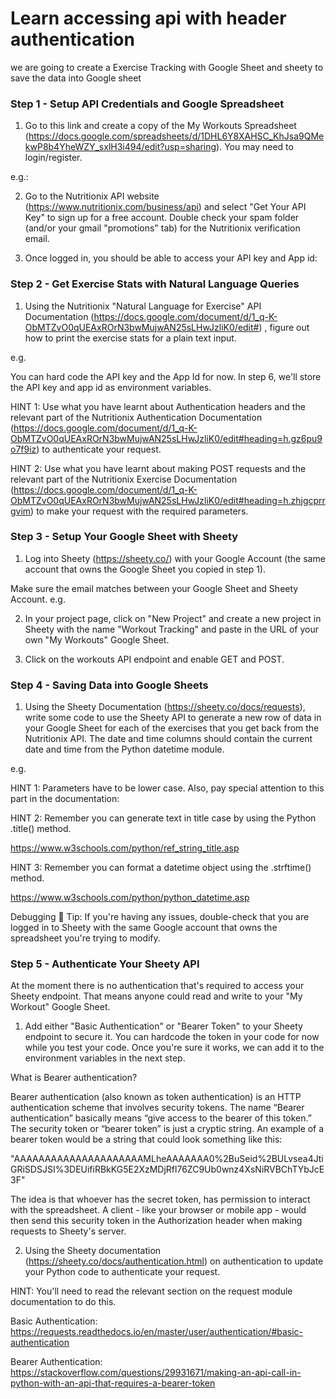 # Learn accessing api with header authentication
we are going to create a Exercise Tracking with Google Sheet and sheety to save the data into Google sheet

### Step 1 - Setup API Credentials and Google Spreadsheet
1. Go to this link and create a copy of the My Workouts Spreadsheet (https://docs.google.com/spreadsheets/d/1DHL6Y8XAHSC_KhJsa9QMekwP8b4YheWZY_sxlH3i494/edit?usp=sharing). You may need to login/register.

e.g.:




2. Go to the Nutritionix API website (https://www.nutritionix.com/business/api) and select "Get Your API Key" to sign up for a free account. Double check your spam folder (and/or your gmail "promotions" tab) for the Nutritionix verification email.




3. Once logged in, you should be able to access your API key and App id:



### Step 2 - Get Exercise Stats with Natural Language Queries
1. Using the Nutritionix "Natural Language for Exercise" API Documentation (https://docs.google.com/document/d/1_q-K-ObMTZvO0qUEAxROrN3bwMujwAN25sLHwJzliK0/edit#) , figure out how to print the exercise stats for a plain text input.

e.g.


You can hard code the API key and the App Id for now. In step 6, we'll store the API key and app id as environment variables.



HINT 1:  Use what you have learnt about Authentication headers and the relevant part of the Nutritionix Authentication Documentation (https://docs.google.com/document/d/1_q-K-ObMTZvO0qUEAxROrN3bwMujwAN25sLHwJzliK0/edit#heading=h.gz6pu9o7f9iz) to authenticate your request.



HINT 2: Use what you have learnt about making POST requests and the relevant part of the Nutritionix Exercise Documentation (https://docs.google.com/document/d/1_q-K-ObMTZvO0qUEAxROrN3bwMujwAN25sLHwJzliK0/edit#heading=h.zhjgcprrgvim) to make your request with the required parameters.



### Step 3 - Setup Your Google Sheet with Sheety
1. Log into Sheety (https://sheety.co/) with your Google Account (the same account that owns the Google Sheet you copied in step 1).

Make sure the email matches between your Google Sheet and Sheety Account. e.g.





2. In your project page, click on "New Project" and create a new project in Sheety with the name "Workout Tracking" and paste in the URL of your own "My Workouts" Google Sheet.




3. Click on the workouts API endpoint and enable GET and POST.


### Step 4 - Saving Data into Google Sheets
1.  Using the Sheety Documentation (https://sheety.co/docs/requests), write some code to use the Sheety API to generate a new row of data in your Google Sheet for each of the exercises that you get back from the Nutritionix API. The date and time columns should contain the current date and time from the Python datetime module.

e.g.




HINT 1: Parameters have to be lower case. Also, pay special attention to this part in the documentation:




HINT 2: Remember you can generate text in title case by using the Python .title() method.

https://www.w3schools.com/python/ref_string_title.asp



HINT 3: Remember you can format a datetime object using the .strftime() method.

https://www.w3schools.com/python/python_datetime.asp



Debugging 🐞 Tip: If you're having any issues, double-check that you are logged in to Sheety with the same Google account that owns the spreadsheet you're trying to modify.


### Step 5 - Authenticate Your Sheety API
At the moment there is no authentication that's required to access your Sheety endpoint. That means anyone could read and write to your "My Workout" Google Sheet.

1. Add either "Basic Authentication" or "Bearer Token" to your Sheety endpoint to secure it.  You can hardcode the token in your code for now while you test your code. Once you're sure it works, we can add it to the environment variables in the next step.


What is Bearer authentication?

Bearer authentication (also known as token authentication) is an HTTP authentication scheme that involves security tokens. The name “Bearer authentication” basically means “give access to the bearer of this token.” The security token or “bearer token” is just a cryptic string. An example of a bearer token would be a string that could look something like this:

"AAAAAAAAAAAAAAAAAAAAAMLheAAAAAAA0%2BuSeid%2BULvsea4JtiGRiSDSJSI%3DEUifiRBkKG5E2XzMDjRfl76ZC9Ub0wnz4XsNiRVBChTYbJcE3F"

The idea is that whoever has the secret token, has permission to interact with the spreadsheet. A client - like your browser or mobile app - would then send this security token in the Authorization header when making requests to Sheety's server.



2. Using the Sheety documentation (https://sheety.co/docs/authentication.html) on authentication to update your Python code to authenticate your request.

HINT: You'll need to read the relevant section on the request module documentation to do this.

Basic Authentication: https://requests.readthedocs.io/en/master/user/authentication/#basic-authentication

Bearer Authentication: https://stackoverflow.com/questions/29931671/making-an-api-call-in-python-with-an-api-that-requires-a-bearer-token